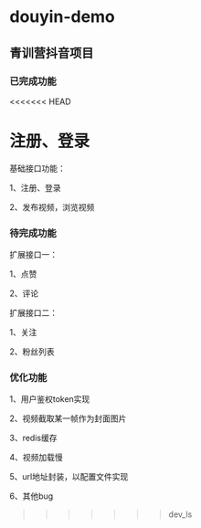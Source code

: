 # douyin-demo

## 青训营抖音项目

### 已完成功能
<<<<<<< HEAD

注册、登录
=======
基础接口功能：

1、注册、登录

2、发布视频，浏览视频

### 待完成功能

扩展接口一：

1、点赞

2、评论

扩展接口二：

1、关注

2、粉丝列表

### 优化功能

1、用户鉴权token实现

2、视频截取某一帧作为封面图片

3、redis缓存

4、视频加载慢

5、url地址封装，以配置文件实现

6、其他bug
>>>>>>> dev_ls
